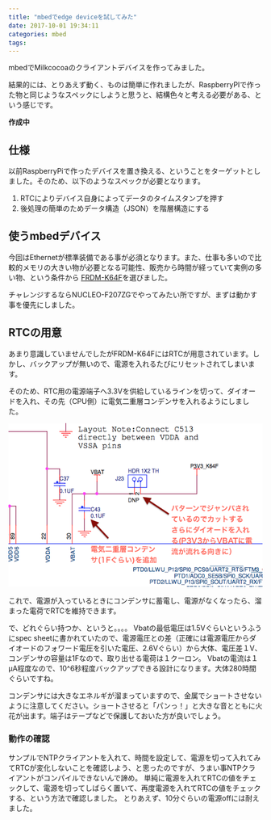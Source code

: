 ```yaml
---
title: "mbedでedge deviceを試してみた"
date: 2017-10-01 19:34:11
categories: mbed
tags:
---
```


mbedでMilkcocoaのクライアントデバイスを作ってみました。

結果的には、とりあえず動く、ものは簡単に作れましたが、RaspberryPIで作った物と同じようなスペックにしようと思うと、結構色々と考える必要がある、という感じです。

__作成中__

<!-- more -->

## 仕様
以前RaspberryPiで作ったデバイスを置き換える、ということをターゲットとしました。そのため、以下のようなスペックが必要となります。

1. RTCによりデバイス自身によってデータのタイムスタンプを押す
1. 後処理の簡単のためデータ構造（JSON）を階層構造にする

## 使うmbedデバイス
今回はEthernetが標準装備である事が必須となります。また、仕事も多いので比較的メモリの大きい物が必要となる可能性、販売から時間が経っていて実例の多い物、という条件から [FRDM-K64F](https://os.mbed.com/platforms/FRDM-K64F/)を選びました。

チャレンジするならNUCLEO-F207ZGでやってみたい所ですが、まずは動かす事を優先にしました。

## RTCの用意
あまり意識していませんでしたがFRDM-K64FにはRTCが用意されています。しかし、バックアップが無いので、電源を入れるたびにリセットされてしまいます。

そのため、RTC用の電源端子へ3.3Vを供給しているラインを切って、ダイオードを入れ、その先（CPU側）に電気二重層コンデンサを入れるようにしました。

![RTC電源回路改造](/image/20171001_01.png "Circuit Diagram")

これで、電源が入っているときにコンデンサに蓄電し、電源がなくなったら、溜まった電荷でRTCを維持できます。

で、どれぐらい持つか、というと。。。。
Vbatの最低電圧は1.5Vぐらいというふうにspec sheetに書かれていたので、電源電圧との差（正確には電源電圧からダイオードのフォワード電圧を引いた電圧、2.6Vぐらい）から大体、電圧差１V、コンデンサの容量は1Fなので、取り出せる電荷は１クーロン。
Vbatの電流は１μA程度なので、10^6秒程度バックアップできる設計になります。大体280時間ぐらいですね。

コンデンサには大きなエネルギが溜まっていますので、金属でショートさせないように注意してください。ショートさせると「パンっ！」と大きな音とともに火花が出ます。端子はテープなどで保護しておいた方が良いでしょう。

### 動作の確認
サンプルでNTPクライアントを入れて、時間を設定して、電源を切って入れてみてRTCが変化しないことを確認しよう、と思ったのですが、うまい事NTPクライアントがコンパイルできないんで諦め。
単純に電源を入れてRTCの値をチェックして、電源を切ってしばらく置いて、再度電源を入れてRTCの値をチェックする、という方法で確認しました。
とりあえず、10分ぐらいの電源offには耐えました。



